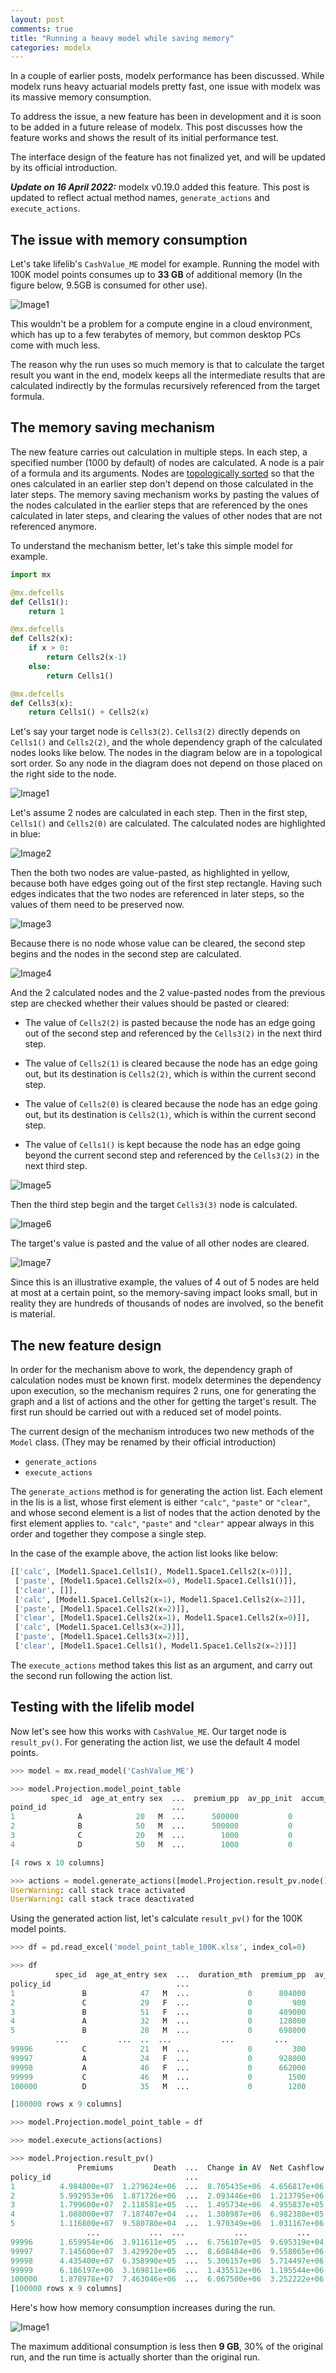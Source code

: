 ```yaml
---
layout: post
comments: true
title: "Running a heavy model while saving memory"
categories: modelx
---
```


In a couple of earlier posts, modelx performance has been discussed.
While modelx runs heavy actuarial models pretty fast, 
one issue with modelx was its massive memory consumption.

To address the issue, a new feature has been in development and it is soon to be 
added in a future release of modelx. 
This post discusses how the feature works and shows the result of its initial performance test.

The interface design of the feature has not finalized yet,
and will be updated by its official introduction.  

**_Update on 16 April 2022:_** modelx v0.19.0 added this feature. This post is updated to reflect actual method names, `generate_actions` and `execute_actions`.

## The issue with memory consumption

Let's take lifelib's `CashValue_ME` model for example.
Running the model with 100K model points consumes
up to **33 GB** of additional memory (In the figure below, 9.5GB is consumed for other use). 

![Image1](/img/2022-03-26/TaskMangerHighMemory.png)

This wouldn't be a problem for a compute engine in a cloud environment, which has up to a few terabytes of memory, but common desktop PCs come with much less.

The reason why the run uses so much memory is that
to calculate the target result you want in the end, modelx keeps all the intermediate results that are calculated indirectly by the formulas recursively referenced from the 
target formula.


## The memory saving mechanism

The new feature carries out calculation in multiple steps.
In each step, a specified number (1000 by default) of nodes are calculated.
A node is a pair of a formula and its arguments.
Nodes are [topologically sorted](https://en.wikipedia.org/wiki/Topological_sorting) so that 
the ones calculated in an earlier step don't depend on those calculated in the later steps.
The memory saving mechanism works by pasting the values of the nodes calculated
in the earlier steps that are referenced by the ones calculated in later steps,
and clearing the values of other nodes that are not referenced anymore.

To understand the mechanism better, let's take this simple model for example.

```python
import mx

@mx.defcells
def Cells1():
    return 1

@mx.defcells
def Cells2(x):
    if x > 0:
        return Cells2(x-1)
    else:
        return Cells1()

@mx.defcells
def Cells3(x):
    return Cells1() + Cells2(x)

```

Let's say your target node is `Cells3(2)`.
`Cells3(2)` directly depends on `Cells1()` and `Cells2(2)`,
and the whole dependency graph of the calculated nodes looks like below.
The nodes in the diagram below are in a topological sort order.
So any node in the diagram does not depend on those placed 
on the right side to the node. 

![Image1](/img/2022-03-26/graph-samples-1.png)

Let's assume 2 nodes are calculated in each step.
Then in the first step,  `Cells1()` and `Cells2(0)` are calculated.
The calculated nodes are highlighted in blue:

![Image2](/img/2022-03-26/graph-samples-2.png)

Then the both two nodes are value-pasted, as highlighted in yellow, 
because both have edges going out of the first step rectangle.
Having such edges indicates that the two nodes are referenced in later steps,
so the values of them need to be preserved now.


![Image3](/img/2022-03-26/graph-samples-3.png)

Because there is no node whose value can be cleared, 
the second step begins and the nodes in the second step are calculated.

![Image4](/img/2022-03-26/graph-samples-4.png)

And the 2 calculated nodes and the 2 value-pasted nodes from the previous step
are checked whether their values should be pasted or cleared:

* The value of `Cells2(2)` is pasted because the node has an edge going out of the second step and referenced by the `Cells3(2)` in the next third step.

* The value of `Cells2(1)` is cleared because the node has an edge going out, but its destination is `Cells2(2)`, which is within the current second step.

* The value of `Cells2(0)` is cleared because the node has an edge going out, but its 
destination is `Cells2(1)`, which is within the current second step.

* The value of `Cells1()` is kept because the node has an edge going beyond the current second step and referenced by the `Cells3(2)` in the next third step.


![Image5](/img/2022-03-26/graph-samples-5.png)

Then the third step begin and the target `Cells3(3)` node is calculated.

![Image6](/img/2022-03-26/graph-samples-6.png)

The target's value is pasted and the value of all other nodes are cleared.

![Image7](/img/2022-03-26/graph-samples-7.png)


Since this is an illustrative example, the values of 4 out of 5 nodes are held at most at a certain point, so the memory-saving impact looks small, but in reality
they are hundreds of thousands of nodes are involved,
so the benefit is material.


## The new feature design

In order for the mechanism above to work, 
the dependency graph of calculation nodes must be known first.
modelx determines the dependency upon execution, so the mechanism  requires 2 runs,
one for generating the graph and a list of actions and the other for getting
the target's result.
The first run should be carried out with a reduced set of model points.

The current design of the mechanism 
introduces two new methods of the `Model` class. (They may be renamed by their official introduction)

* `generate_actions`
* `execute_actions`

The `generate_actions` method is for generating the action list.
Each element in the lis is a list, whose first element is either
`"calc"`, `"paste"` or `"clear"`, and whose second element is a list
of nodes that the action denoted by the first element applies to.
`"calc"`, `"paste"` and `"clear"` appear always in this order and together they compose
a single step.

In the case of the example above, the action list looks like below:

```python
[['calc', [Model1.Space1.Cells1(), Model1.Space1.Cells2(x=0)]],
 ['paste', [Model1.Space1.Cells2(x=0), Model1.Space1.Cells1()]],
 ['clear', []],
 ['calc', [Model1.Space1.Cells2(x=1), Model1.Space1.Cells2(x=2)]],
 ['paste', [Model1.Space1.Cells2(x=2)]],
 ['clear', [Model1.Space1.Cells2(x=1), Model1.Space1.Cells2(x=0)]],
 ['calc', [Model1.Space1.Cells3(x=2)]],
 ['paste', [Model1.Space1.Cells3(x=2)]],
 ['clear', [Model1.Space1.Cells1(), Model1.Space1.Cells2(x=2)]]]
 ```

The `execute_actions` method takes this list as an argument, and
carry out the second run following the action list.


## Testing with the lifelib model

Now let's see how this works with `CashValue_ME`.
Our target node is `result_pv()`. For generating the action list, we use the default 4 model points.

```python
>>> model = mx.read_model('CashValue_ME')

>>> model.Projection.model_point_table
         spec_id  age_at_entry sex  ...  premium_pp  av_pp_init  accum_prem_init_pp
poind_id                            ...                                            
1              A            20   M  ...      500000           0                   0
2              B            50   M  ...      500000           0                   0
3              C            20   M  ...        1000           0                   0
4              D            50   M  ...        1000           0                   0

[4 rows x 10 columns]

>>> actions = model.generate_actions([model.Projection.result_pv.node()])
UserWarning: call stack trace activated
UserWarning: call stack trace deactivated
```

Using the generated action list, let's calculate `result_pv()` for the 100K model points.

```python
>>> df = pd.read_excel('model_point_table_100K.xlsx', index_col=0)

>>> df
          spec_id  age_at_entry sex  ...  duration_mth  premium_pp  av_pp_init
policy_id                            ...                                      
1               B            47   M  ...             0      804000           0
2               C            29   F  ...             0         900           0
3               B            51   F  ...             0      409000           0
4               A            32   M  ...             0      128000           0
5               B            28   M  ...             0      698000           0
          ...           ...  ..  ...           ...         ...         ...
99996           C            21   M  ...             0         300           0
99997           A            24   F  ...             0      928000           0
99998           A            46   F  ...             0      662000           0
99999           C            46   M  ...             0        1500           0
100000          D            35   M  ...             0        1200           0

[100000 rows x 9 columns]

>>> model.Projection.model_point_table = df

>>> model.execute_actions(actions)

>>> model.Projection.result_pv()
               Premiums         Death  ...  Change in AV  Net Cashflow
policy_id                              ...                            
1          4.984800e+07  1.279624e+06  ...  8.705435e+06  4.656817e+06
2          5.992953e+06  1.871726e+06  ...  2.093446e+06  1.213795e+06
3          1.799600e+07  2.118581e+05  ...  1.495734e+06  4.955837e+05
4          1.088000e+07  7.187407e+04  ...  1.308987e+06  6.982380e+05
5          1.116800e+07  9.580780e+04  ...  1.970349e+06  1.031167e+06
                 ...           ...  ...           ...           ...
99996      1.659954e+06  3.911611e+05  ...  6.756107e+05  9.695319e+04
99997      7.145600e+07  3.429920e+05  ...  8.608484e+06  9.558065e+06
99998      4.435400e+07  6.358990e+05  ...  5.306157e+06  5.714497e+06
99999      6.186197e+06  3.169811e+06  ...  1.435512e+06  1.195544e+06
100000     1.878978e+07  7.463046e+06  ...  6.067500e+06  3.252222e+06
[100000 rows x 9 columns]
```
Here's how how memory consumption increases during the run.

![Image1](/img/2022-03-26/TaskMangerLowMemory.png)

The maximum additional consumption is less then **9 GB**, 30% of the original run,
and the run time is actually shorter than the original run.
